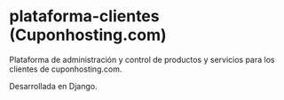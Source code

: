 plataforma-clientes (Cuponhosting.com)
===================

Plataforma de administración y control de productos y servicios para los clientes de cuponhosting.com.

Desarrollada en Django.

